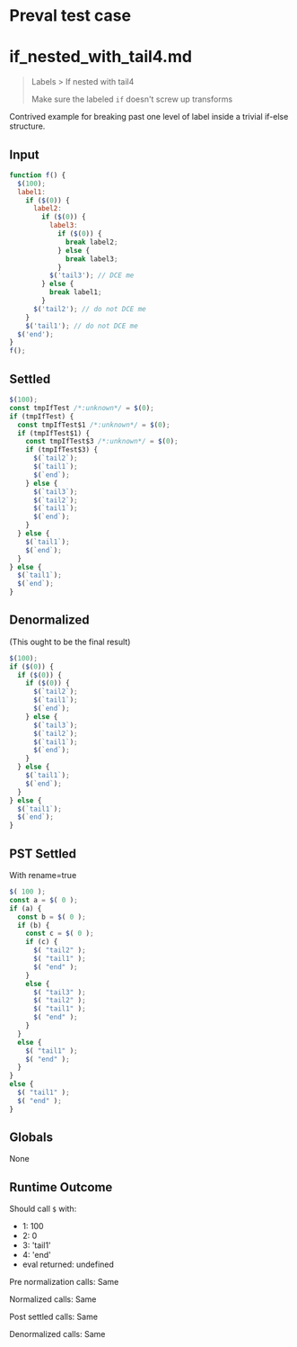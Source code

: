 # Preval test case

# if_nested_with_tail4.md

> Labels > If nested with tail4
>
> Make sure the labeled `if` doesn't screw up transforms

Contrived example for breaking past one level of label inside a trivial if-else structure.

## Input

`````js filename=intro
function f() {
  $(100);
  label1: 
    if ($(0)) {
      label2:
        if ($(0)) {
          label3:
            if ($(0)) {
              break label2;
            } else {
              break label3;
            }
          $('tail3'); // DCE me
        } else {
          break label1;
        }
      $('tail2'); // do not DCE me
    }
    $('tail1'); // do not DCE me
  $('end');
}
f();
`````


## Settled


`````js filename=intro
$(100);
const tmpIfTest /*:unknown*/ = $(0);
if (tmpIfTest) {
  const tmpIfTest$1 /*:unknown*/ = $(0);
  if (tmpIfTest$1) {
    const tmpIfTest$3 /*:unknown*/ = $(0);
    if (tmpIfTest$3) {
      $(`tail2`);
      $(`tail1`);
      $(`end`);
    } else {
      $(`tail3`);
      $(`tail2`);
      $(`tail1`);
      $(`end`);
    }
  } else {
    $(`tail1`);
    $(`end`);
  }
} else {
  $(`tail1`);
  $(`end`);
}
`````


## Denormalized
(This ought to be the final result)

`````js filename=intro
$(100);
if ($(0)) {
  if ($(0)) {
    if ($(0)) {
      $(`tail2`);
      $(`tail1`);
      $(`end`);
    } else {
      $(`tail3`);
      $(`tail2`);
      $(`tail1`);
      $(`end`);
    }
  } else {
    $(`tail1`);
    $(`end`);
  }
} else {
  $(`tail1`);
  $(`end`);
}
`````


## PST Settled
With rename=true

`````js filename=intro
$( 100 );
const a = $( 0 );
if (a) {
  const b = $( 0 );
  if (b) {
    const c = $( 0 );
    if (c) {
      $( "tail2" );
      $( "tail1" );
      $( "end" );
    }
    else {
      $( "tail3" );
      $( "tail2" );
      $( "tail1" );
      $( "end" );
    }
  }
  else {
    $( "tail1" );
    $( "end" );
  }
}
else {
  $( "tail1" );
  $( "end" );
}
`````


## Globals


None


## Runtime Outcome


Should call `$` with:
 - 1: 100
 - 2: 0
 - 3: 'tail1'
 - 4: 'end'
 - eval returned: undefined

Pre normalization calls: Same

Normalized calls: Same

Post settled calls: Same

Denormalized calls: Same
